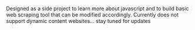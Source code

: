 Designed as a side project to learn more about javascript and to build basic web scraping tool that can be modified accordingly. Currently does not support dynamic content websites... stay tuned for updates
